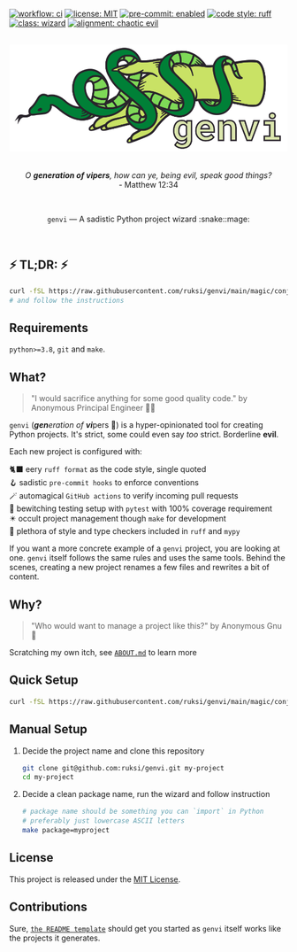 [![workflow: ci](https://github.com/ruksi/genvi/actions/workflows/ci.yml/badge.svg?branch=main)](https://github.com/ruksi/genvi/actions?workflow=ci)
[![license: MIT](https://img.shields.io/badge/license-MIT-brightgreen.svg)](https://opensource.org/licenses/MIT)
[![pre-commit: enabled](https://img.shields.io/badge/pre--commit-enabled-brightgreen?logo=pre-commit&logoColor=white)](https://github.com/pre-commit/pre-commit)
[![code style: ruff](https://img.shields.io/badge/code%20style-ruff-000000.svg)](https://github.com/astral-sh/ruff)
[![class: wizard](https://img.shields.io/badge/class-wizard-blue.svg)](https://github.com/ruksi/genvi)
[![alignment: chaotic evil](https://img.shields.io/badge/alignment-chaotic%20evil-red.svg)](https://github.com/ruksi/genvi)

<br/>
<div align="center">
<img src="https://github.com/ruksi/genvi/blob/main/.github/genvi.svg"  alt="genvi logo"/>
</div>
<br/>
<p align="center">
<i>
O <b>generation of vipers</b>, how can ye, being evil, speak good things?
</i>
<br/>
- Matthew 12:34
</p>
<br/>
<p align="center">
<code>genvi</code> — A sadistic Python project wizard :snake::mage:
</p>
<br/>

## ⚡️ TL;DR: ⚡️

```bash
curl -fSL https://raw.githubusercontent.com/ruksi/genvi/main/magic/conjure.sh | bash
# and follow the instructions
```

## Requirements

`python>=3.8`, `git` and `make`.

## What?

> "I would sacrifice anything for some good quality code."
> by Anonymous Principal Engineer :woman_technologist:

`genvi` (<i><b>gen</b>eration of <b>vi</b></i>pers :snake:) is a hyper-opinionated
tool for creating Python projects. It's strict, some could even say _too_ strict.
Borderline __evil__.

Each new project is configured with:

🐈‍⬛ eery `ruff format` as the code style, single quoted
<br/>
🪝 sadistic `pre-commit hooks` to enforce conventions
<br/>
🪄 automagical `GitHub actions` to verify incoming pull requests
<br/>
🧙 bewitching testing setup with `pytest` with 100% coverage requirement
<br/>
✴️ occult project management though `make` for development
<br/>
🫴 plethora of style and type checkers included in `ruff` and `mypy`

If you want a more concrete example of a `genvi` project, you are looking at one.
`genvi` itself follows the same rules and uses the same tools. Behind the scenes,
creating a new project renames a few files and rewrites a bit of content.

## Why?

> "Who would want to manage a project like this?"
> by Anonymous Gnu :water_buffalo:

Scratching my own itch, see [`ABOUT.md`](ABOUT.md) to learn more

## Quick Setup

```bash
curl -fSL https://raw.githubusercontent.com/ruksi/genvi/main/magic/conjure.sh | bash
```

## Manual Setup

1. Decide the project name and clone this repository

   ```bash
   git clone git@github.com:ruksi/genvi.git my-project
   cd my-project
   ```

2. Decide a clean package name, run the wizard and follow instruction

   ```bash
   # package name should be something you can `import` in Python
   # preferably just lowercase ASCII letters
   make package=myproject
   ```

## License

This project is released under the [MIT License](LICENSE).

## Contributions

Sure, [`the README template`](magic/utils/readme_template.md) should get you started
as `genvi` itself works like the projects it generates.
